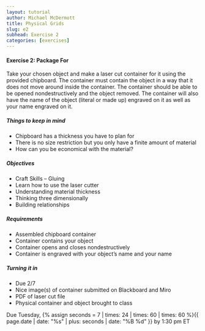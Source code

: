 ```yaml
---
layout: tutorial
author: Michael McDermott
title: Physical Grids
slug: e2
subhead: Exercise 2
categories: [exercises]
---
```

#### Exercise 2: Package For
Take your chosen object and make a laser cut container for it using the provided chipboard. The container must contain the object in a way that it does not move around inside the container. The container should be able to be opened nondestructively and the object removed. The container will also have the name of the object (literal or made up) engraved on it as well as your name engraved on it. 

##### Things to keep in mind
* Chipboard has a thickness you have to plan for
* There is no size restriction but you only have a finite amount of material
* How can you be economical with the material?

##### Objectives
* Craft Skills – Gluing
* Learn how to use the laser cutter
* Understanding material thickness
* Thinking three dimensionally
* Building relationships

##### Requirements
* Assembled chipboard container
* Container contains your object
* Container opens and closes nondestructively
* Container is engraved with your object’s name and your name

##### Turning it in
* Due 2/7
* Nice image(s) of container submitted on Blackboard and Miro
* PDF of laser cut file
* Physical container and object brought to class



<span class="due">Due Tuesday, {% assign seconds = 7 | times: 24 | times: 60 | times: 60 %}{{ page.date | date: "%s" | plus: seconds | date: "%B %d" }} by 1:30 pm ET</span>
